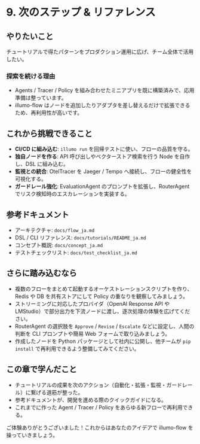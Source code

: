 # 9. 次のステップ & リファレンス

## やりたいこと
チュートリアルで得たパターンをプロダクション運用に広げ、チーム全体で活用したい。

### 探索を続ける理由
- Agents / Tracer / Policy を組み合わせたミニアプリを既に構築済みで、応用準備は整っています。
- illumo-flow はノードを追加したりアダプタを差し替えるだけで拡張できるため、再利用性が高いです。

## これから挑戦できること
- **CI/CD に組み込む**: `illumo run` を回帰テストに使い、フローの品質を守る。
- **独自ノードを作る**: API 呼び出しやベクターストア検索を行う Node を自作し、DSL に組み込む。
- **監視との統合**: OtelTracer を Jaeger / Tempo へ接続し、フローの健全性を可視化する。
- **ガードレール強化**: EvaluationAgent のプロンプトを拡張し、RouterAgent でリスク検知時のエスカレーションを実装する。

## 参考ドキュメント
- アーキテクチャ: `docs/flow_ja.md`
- DSL / CLI リファレンス: `docs/tutorials/README_ja.md`
- コンセプト概説: `docs/concept_ja.md`
- テストチェックリスト: `docs/test_checklist_ja.md`

## さらに踏み込むなら
- 複数のフローをまとめて起動するオーケストレーションスクリプトを作り、Redis や DB を共有ストアにして Policy の重なりを観察してみましょう。
- ストリーミングに対応したプロバイダ（OpenAI Response API や LMStudio）で部分出力を下流ノードに渡し、逐次処理の体験を広げてください。
- RouterAgent の選択肢を `Approve` / `Revise` / `Escalate` などに設定し、人間の判断を CLI プロンプトや簡易 Web フォームで取り込みましょう。
- 作成したノードを Python パッケージとして社内に公開し、他チームが `pip install` で再利用できるよう整備してみてください。

## この章で学んだこと
- チュートリアルの成果を次のアクション（自動化・拡張・監視・ガードレール）に繋げる道筋が整った。
- 参考ドキュメントが、開発を進める際のクイックガイドになる。
- これまでに作った Agent / Tracer / Policy をあらゆる新フローで再利用できる。

ご体験ありがとうございました！これからはあなたのアイデアで illumo-flow を操っていきましょう。
